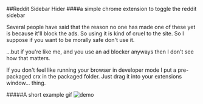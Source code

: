 ##Reddit Sidebar Hider
####a simple chrome extension to toggle the reddit sidebar

Several people have said that the reason no one has made one of these yet is because it'll block the ads. So using it is kind of cruel to the site. So I suppose if you want to be morally safe don't use it.

...but if you're like me, and you use an ad blocker anyways then I don't see how that matters. 


If you don't feel like running your browser in developer mode I put a pre-packaged crx in the packaged folder. Just drag it into your extensions window... thing.

#####A short example gif
![demo](http://i.imgur.com/vKGM8k2.gif)
